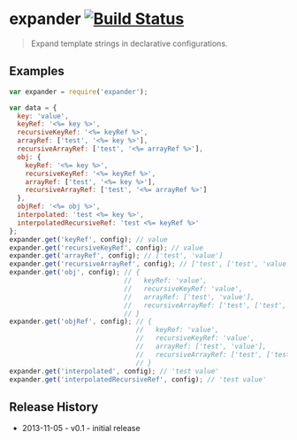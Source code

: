 # expander [![Build Status](https://secure.travis-ci.org/tkellen/node-expander.png?branch=master)](http://travis-ci.org/tkellen/node-expander)

> Expand template strings in declarative configurations.

## Examples

```js
var expander = require('expander');

var data = {
  key: 'value',
  keyRef: '<%= key %>',
  recursiveKeyRef: '<%= keyRef %>',
  arrayRef: ['test', '<%= key %>'],
  recursiveArrayRef: ['test', '<%= arrayRef %>'],
  obj: {
    keyRef: '<%= key %>',
    recursiveKeyRef: '<%= keyRef %>',
    arrayRef: ['test', '<%= key %>'],
    recursiveArrayRef: ['test', '<%= arrayRef %>']
  },
  objRef: '<%= obj %>',
  interpolated: 'test <%= key %>',
  interpolatedRecursiveRef: 'test <%= keyRef %>'
};
expander.get('keyRef', config); // value
expander.get('recursiveKeyRef', config); // value
expander.get('arrayRef', config); // ['test', 'value']
expander.get('recursiveArrayRef', config); // ['test', ['test', 'value']]
expander.get('obj', config); // {
                             //   keyRef: 'value',
                             //   recursiveKeyRef: 'value',
                             //   arrayRef: ['test', 'value'],
                             //   recursiveArrayRef: ['test', ['test', 'value']]
                             // }
expander.get('objRef', config); // {
                                //   keyRef: 'value',
                                //   recursiveKeyRef: 'value',
                                //   arrayRef: ['test', 'value'],
                                //   recursiveArrayRef: ['test', ['test', 'value']]
                                // }
expander.get('interpolated', config); // 'test value'
expander.get('interpolatedRecursiveRef', config); // 'test value'
```

## Release History

* 2013-11-05 - v0.1 - initial release